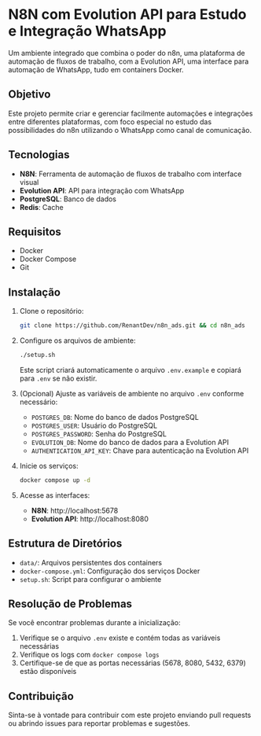 # N8N com Evolution API para Estudo e Integração WhatsApp

Um ambiente integrado que combina o poder do n8n, uma plataforma de automação de fluxos de trabalho, com a Evolution API, uma interface para automação de WhatsApp, tudo em containers Docker.

## Objetivo

Este projeto permite criar e gerenciar facilmente automações e integrações entre diferentes plataformas, com foco especial no estudo das possibilidades do n8n utilizando o WhatsApp como canal de comunicação.

## Tecnologias

- **N8N**: Ferramenta de automação de fluxos de trabalho com interface visual
- **Evolution API**: API para integração com WhatsApp
- **PostgreSQL**: Banco de dados
- **Redis**: Cache

## Requisitos

- Docker
- Docker Compose
- Git

## Instalação

1. Clone o repositório:
   ```bash
   git clone https://github.com/RenantDev/n8n_ads.git && cd n8n_ads
   ```

2. Configure os arquivos de ambiente:
   ```bash
   ./setup.sh
   ```
   Este script criará automaticamente o arquivo `.env.example` e copiará para `.env` se não existir.

3. (Opcional) Ajuste as variáveis de ambiente no arquivo `.env` conforme necessário:
   - `POSTGRES_DB`: Nome do banco de dados PostgreSQL
   - `POSTGRES_USER`: Usuário do PostgreSQL
   - `POSTGRES_PASSWORD`: Senha do PostgreSQL
   - `EVOLUTION_DB`: Nome do banco de dados para a Evolution API
   - `AUTHENTICATION_API_KEY`: Chave para autenticação na Evolution API

4. Inicie os serviços:
   ```bash
   docker compose up -d
   ```

5. Acesse as interfaces:
   - **N8N**: http://localhost:5678
   - **Evolution API**: http://localhost:8080

## Estrutura de Diretórios

- `data/`: Arquivos persistentes dos containers
- `docker-compose.yml`: Configuração dos serviços Docker
- `setup.sh`: Script para configurar o ambiente

## Resolução de Problemas

Se você encontrar problemas durante a inicialização:

1. Verifique se o arquivo `.env` existe e contém todas as variáveis necessárias
2. Verifique os logs com `docker compose logs`
3. Certifique-se de que as portas necessárias (5678, 8080, 5432, 6379) estão disponíveis

## Contribuição

Sinta-se à vontade para contribuir com este projeto enviando pull requests ou abrindo issues para reportar problemas e sugestões.
